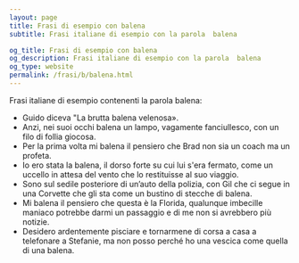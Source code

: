 ```yaml
---
layout: page
title: Frasi di esempio con balena 
subtitle: Frasi italiane di esempio con la parola  balena

og_title: Frasi di esempio con balena 
og_description: Frasi italiane di esempio con la parola  balena
og_type: website
permalink: /frasi/b/balena.html
---
```


Frasi italiane di esempio contenenti la parola balena:


- Guido diceva "La brutta balena velenosa».
- Anzi, nei suoi occhi balena un lampo, vagamente fanciullesco, con un filo di follia giocosa.
- Per la prima volta mi balena il pensiero che Brad non sia un coach ma un profeta.
- Io ero stata la balena, il dorso forte su cui lui s'era fermato, come un uccello in attesa del vento che lo restituisse al suo viaggio.
- Sono sul sedile posteriore di un’auto della polizia, con Gil che ci segue in una Corvette che gli sta come un bustino di stecche di balena.
- Mi balena il pensiero che questa è la Florida, qualunque imbecille maniaco potrebbe darmi un passaggio e di me non si avrebbero più notizie.
- Desidero ardentemente pisciare e tornarmene di corsa a casa a telefonare a Stefanie, ma non posso perché ho una vescica come quella di una balena.

